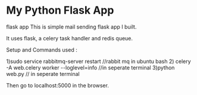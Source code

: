 # My Python Flask App
flask app
This is simple mail sending flask app I built.

It uses flask, a celery task handler and redis queue.


Setup and Commands used :

1)sudo service rabbitmq-server restart               //rabbit mq in ubuntu bash
2) celery -A web.celery worker --loglevel=info       //in seperate terminal 
3)python web.py                                      // in seperate terminal

Then go to localhost:5000 in  the browser.
